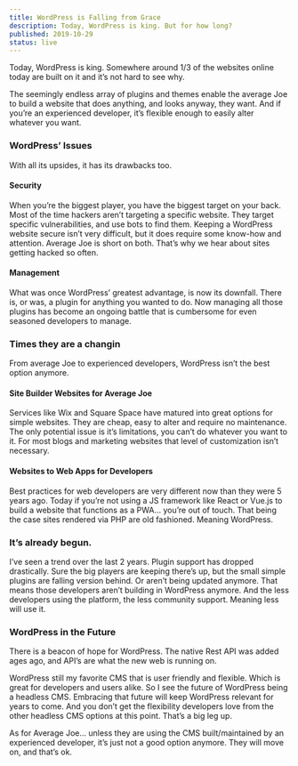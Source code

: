 ```yaml
---
title: WordPress is Falling from Grace
description: Today, WordPress is king. But for how long?
published: 2019-10-29
status: live
---
```


Today, WordPress is king. Somewhere around 1/3 of the websites online today are built on it and it’s not hard to see why.

The seemingly endless array of plugins and themes enable the average Joe to build a website that does anything, and looks anyway, they want. And if you’re an experienced developer, it’s flexible enough to easily alter whatever you want.

### WordPress’ Issues

With all its upsides, it has its drawbacks too.

#### Security

When you’re the biggest player, you have the biggest target on your back. Most of the time hackers aren’t targeting a specific website. They target specific vulnerabilities, and use bots to find them.
Keeping a WordPress website secure isn’t very difficult, but it does require some know-how and attention. Average Joe is short on both. That’s why we hear about sites getting hacked so often.

#### Management

What was once WordPress’ greatest advantage, is now its downfall. There is, or was, a plugin for anything you wanted to do. Now managing all those plugins has become an ongoing battle that is cumbersome for even seasoned developers to manage.

### Times they are a changin

From average Joe to experienced developers, WordPress isn’t the best option anymore.

#### Site Builder Websites for Average Joe

Services like Wix and Square Space have matured into great options for simple websites. They are cheap, easy to alter and require no maintenance. The only potential issue is it’s limitations, you can’t do whatever you want to it. For most blogs and marketing websites that level of customization isn’t necessary.

#### Websites to Web Apps for Developers

Best practices for web developers are very different now than they were 5 years ago. Today if you’re not using a JS framework like React or Vue.js to build a website that functions as a PWA… you’re out of touch.
That being the case sites rendered via PHP are old fashioned. Meaning WordPress.

### It’s already begun.

I’ve seen a trend over the last 2 years. Plugin support has dropped drastically. Sure the big players are keeping there’s up, but the small simple plugins are falling version behind. Or aren’t being updated anymore.
That means those developers aren’t building in WordPress anymore. And the less developers using the platform, the less community support. Meaning less will use it.

### WordPress in the Future

There is a beacon of hope for WordPress. The native Rest API was added ages ago, and API’s are what the new web is running on.

WordPress still my favorite CMS that is user friendly and flexible. Which is great for developers and users alike. So I see the future of WordPress being a headless CMS. Embracing that future will keep WordPress relevant for years to come. And you don’t get the flexibility developers love from the other headless CMS options at this point. That’s a big leg up.

As for Average Joe… unless they are using the CMS built/maintained by an experienced developer, it’s just not a good option anymore. They will move on, and that’s ok.
